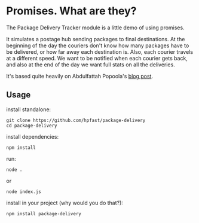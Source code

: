 Promises. What are they?
========================

The Package Delivery Tracker module is a little demo of using promises.

It simulates a postage hub sending packages to final destinations. At the beginning of the day the couriers don't know how many packages have to be delivered, or how far away each destination is. Also, each courier travels at a different speed. We want to be notified when each courier gets back, and also at the end of the day we want full stats on all the deliveries.

It's based quite heavily on Abdulfattah Popoola's [blog post](http://abdulapopoola.com/2014/11/29/3-ways-to-start-using-promises/).


Usage
-----

install standalone:

    git clone https://github.com/hpfast/package-delivery
    cd package-delivery

install dependencies:

    npm install

run:


    node .

or

    node index.js


install in your project (why would you do that?):

    npm install package-delivery

